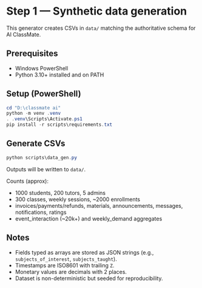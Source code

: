 # Step 1 — Synthetic data generation

This generator creates CSVs in `data/` matching the authoritative schema for AI ClassMate.

## Prerequisites
- Windows PowerShell
- Python 3.10+ installed and on PATH

## Setup (PowerShell)
```powershell
cd "D:\classmate ai"
python -m venv .venv
. .venv\Scripts\Activate.ps1
pip install -r scripts\requirements.txt
```

## Generate CSVs
```powershell
python scripts\data_gen.py
```

Outputs will be written to `data/`.

Counts (approx):
- 1000 students, 200 tutors, 5 admins
- 300 classes, weekly sessions, ~2000 enrollments
- invoices/payments/refunds, materials, announcements, messages, notifications, ratings
- event_interaction (~20k+) and weekly_demand aggregates

## Notes
- Fields typed as arrays are stored as JSON strings (e.g., `subjects_of_interest`, `subjects_taught`).
- Timestamps are ISO8601 with trailing `Z`.
- Monetary values are decimals with 2 places.
- Dataset is non-deterministic but seeded for reproducibility.
